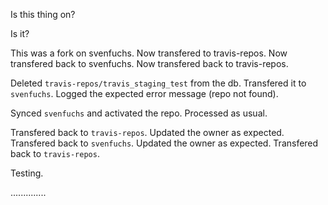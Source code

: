 Is this thing on?

Is it?

This was a fork on svenfuchs. Now transfered to travis-repos. Now transfered back to svenfuchs. Now transfered back to travis-repos.

Deleted `travis-repos/travis_staging_test` from the db. Transfered it to `svenfuchs`. Logged the expected error message (repo not found).

Synced `svenfuchs` and activated the repo. Processed as usual.

Transfered back to `travis-repos`. Updated the owner as expected.
Transfered back to `svenfuchs`. Updated the owner as expected.
Transfered back to `travis-repos`.

Testing.

..............

